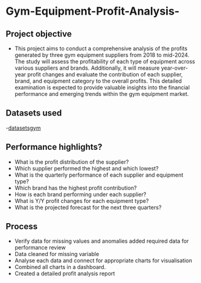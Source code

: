 # Gym-Equipment-Profit-Analysis-

## Project objective
- This project aims to conduct a comprehensive analysis of the profits generated by three gym equipment suppliers from 2018 to mid-2024. The study will assess the profitability of each type of equipment across various suppliers and brands. Additionally, it will measure year-over-year profit changes and evaluate the contribution of each supplier, brand, and equipment category to the overall profits. This detailed examination is expected to provide valuable insights into the financial performance and emerging trends within the gym equipment market. 

## Datasets used
-<a href="https://1drv.ms/x/c/e40050ee892ab33e/EV_y6W0fHWpMiMemcPag5FoBfLghoWwTMKiw7BWS-K9Vfg?e=RveHix">datasetsgym</a>

## Performance highlights? 
- What is the profit distribution of the supplier? 
- Which supplier performed the highest and which lowest?
- What is the quarterly performance of each supplier and equipment type?
- Which brand has the highest profit contribution?
- How is each brand performing under each supplier?
- What is Y/Y profit changes for each equipment type?
- What is the projected forecast for the next three quarters?


## Process
- Verify data for missing values and anomalies added required data for performance review
- Data cleaned for missing variable
- Analyse each data and connect for appropriate charts for visualisation
- Combined all charts in a dashboard.
- Created a detailed profit analysis report 
